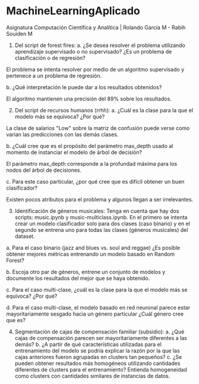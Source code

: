 # MachineLearningAplicado
Asignatura Computación Científica y Analítica | Rolando García M - Rabih Souiden M

1. Del script de forest fires:
a. ¿Se desea resolver el problema utilizando aprendizaje supervisado o no
supervisado? ¿Es un problema de clasificación o de regresión?

El problema se intenta resolver por medio de un algoritmo supervisado y pertenece a un problema de regresión.

b. ¿Qué interpretación le puede dar a los resultados obtenidos?

El algoritmo mantienen una precisión del 89% sobre los resultados.

2. Del script de recursos humanos (rrhh):
a. ¿Cuál es la clase para la que el modelo más se equivoca? ¿Por qué?

La clase de salarios "Low" sobre la matriz de confusión puede verse como varian las predicciones con las demás clases.

b. ¿Cuál cree que es el propósito del parámetro max_depth usado al
momento de instanciar el modelo de árbol de decisión?

El parámetro max_depth corresponde a la profundad máxima para los nodos del árbol de decisiones.

c. Para este caso particular, ¿por qué cree que es difícil obtener un buen
clasificador?

Existen pocos atributos para el problema y algunos llegan a ser irrelevantes.

3. Identificación de géneros musicales: Tenga en cuenta que hay dos scripts:
music.ipynb y music-multiclass.ipynb. En el primero se intenta crear un modelo
clasificador solo para dos clases (caso binario) y en el segundo se entrena uno
para todas las clases (géneros musicales) del dataset.

a. Para el caso binario (jazz and blues vs. soul and reggae) ¿Es posible
obtener mejores métricas entrenando un modelo basado en Random
Forest?


b. Escoja otro par de géneros, entrene un conjunto de modelos y documente
los resultados del mejor que se haya obtenido.


c. Para el caso multi-clase, ¿cuál es la clase para la que el modelo más se
equivoca? ¿Por qué?


d. Para el caso multi-clase, el modelo basado en red neuronal parece estar
mayoritariamente sesgado hacia un género particular ¿Cuál género cree
que es?

4. Segmentación de cajas de compensación familiar (subsidio):
a. ¿Qué cajas de compensación parecen ser mayoritariamente diferentes a
las demás?
b. ¿A partir de qué características utilizadas para el entrenamiento del
modelo se podría explicar la razón por la que las cajas anteriores fueron
agrupadas en clusters tan pequeños?
c. ¿Se pueden obtener resultados más homogéneos utilizando cantidades
diferentes de clusters para el entrenamiento? Entienda homogeneidad
como clusters con cantidades similares de instancias de datos.
